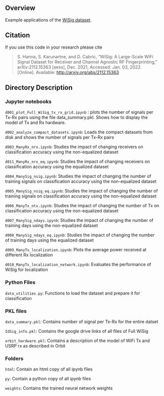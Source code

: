 ## Overview

Example applications of the [WiSig dataset](https://cores.ee.ucla.edu/downloads/datasets/wisig).

## Citation
If you use this code in your research please cite
> S. Hanna, S. Karunartne, and D. Cabric, “WiSig: A Large-Scale WiFi Signal Dataset for Receiver and Channel Agnostic RF Fingerprinting,” arXiv:2112.15363 [eess], Dec. 2021, Accessed: Jan. 03, 2022. [Online]. Available: http://arxiv.org/abs/2112.15363


## Directory Description

###  Jupyter notebooks

`d001_plot_Full_WiSig_tx_rx_grid.ipynb` : plots the number of signals per Tx-Rx pairs using the file data_summary.pkl. Shows how to display the model of Tx and Rx hardware.



`d002_analyze_compact_datasets.ipynb`: Loads the compact datasets from disk and shows the number of signals per Tx-Rx pairs


`d003_ManyRx_nrx.ipynb`: Studies the impact of changing receivers on classification accuracy using the non-equalized dataset

`d011_ManyRx_nrx_eq.ipynb`: Studies the impact of changing receivers on classification accuracy using the equalized dataset


`d004_ManySig_nsig.ipynb`: Studies the impact of changing the number of training signals on classification accuracy using the non-equalized dataset


`d005_ManySig_nsig_eq.ipynb`: Studies the impact of changing the number of training signals on classification accuracy using the non-equalized dataset


`d006_ManyTx_ntx.ipynb`: Studies the impact of changing the number of Tx on classification accuracy using the non-equalized dataset


`d007_ManySig_ndays.ipynb`: Studies the impact of changing the number of training days using the non-equalized dataset


`d008_ManySig_ndays_eq.ipynb`: Studies the impact of changing the number of training days using the equalized dataset


`d009_ManyTx_localization.ipynb`:  Plots the average power received at different Rx localization


`d010_ManyTx_localization_network.ipynb`: Evaluates the performance of WiSig for localization




###  Python Files

`data_utilities.py`: Functions to load the dataset and prepare it for classification



### PKL files

`data_summary.pkl`: Contains number of signal per Tx-Rx for the entire datset


`IdSig_info.pkl`: Contains the google drive links of all files of Full WiSig


`orbit_hardware.pkl`: Contains a description of the model of WiFi Tx and USRP rx as described in Orbit


### Folders

`html`: Contain an html copy of all ipynb files


`py`: Contain a python copy of all ipynb files


`weights`: Contains the trained neural network weights
